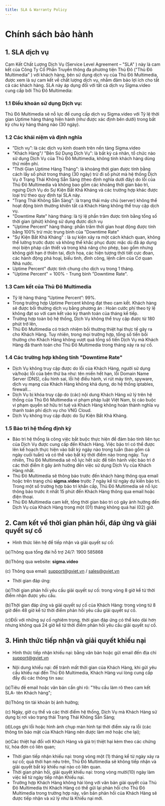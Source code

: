 ```yaml
---
title: SLA & Warranty Policy
---
```

# Chính sách bảo hành

## 1. SLA dịch vụ

Cam Kết Chất Lượng Dịch Vụ (Service Level Agreement – "SLA" ) này là cam kết của Công Ty Cổ Phần Truyền thông đa phương tiện Thủ Đô ("Thủ Đô Multimedia" ) với khách hàng, bên sử dụng dịch vụ của Thủ Đô Multimedia, được xem là sự cam kết về chất lượng dịch vụ, nhằm đảm bảo lợi ích cho tất cả các khách hàng. SLA này áp dụng đối với tất cả dịch vụ Sigma.video cung cấp bởi Thủ Đô Multimedia:

### 1.1	Điều khoản sử dụng Dịch vụ:
Thủ Đô Multimedia sẽ nỗ lực để cung cấp dịch vụ Sigma.video với Tỷ lệ thời gian Uptime hàng tháng hiện hành (như được xác định bên dưới) trong bất kỳ chu kỳ hàng tháng nào (30 ngày).

### 1.2	Các khái niệm và định nghĩa 
-	”Dịch vụ”: là các dịch vụ kinh doanh trên nền tảng Sigma.video
-	"Khách Hàng"/ "Bên Sử Dụng Dịch Vụ": là bất kỳ cá nhân, tổ chức nào sử dụng Dịch Vụ của Thủ Đô Multimedia, không tính khách hàng dùng thử miễn phí.
-	"Thời Gian Uptime Hàng Tháng": là khoảng thời gian được tính bằng cách lấy số phút trong tháng (30 ngày) trừ đi số phút mà hệ thống Dịch Vụ ở Trạng Thái Không Sẵn Sàng (theo định nghĩa dưới đây) do lỗi của Thủ Đô Multimedia và không bao gồm các khoảng thời gian bảo trì, ngưng Dịch Vụ do Sự Kiện Bất Khả Kháng và các trường hợp khác được loại trừ theo quy định tại SLA này.
-	"Trạng Thái Không Sẵn Sàng": là trạng thái máy chủ (server) không thể hoạt động bình thường khiến tất cả Khách Hàng không thể truy cập dịch vụ.
-	"Downtime Rate" hàng tháng: là tỷ lệ phần trăm được tính bằng tổng số thời gian (phút) không sử dụng đươc dịch vụ
-	"Uptime Percent" hàng tháng: phần trăm thời gian hoạt động được tính bằng 100% trừ mức trung bình của "Downtime Rate" 
-	"Sự Kiện Bất Khả Kháng" : là sự kiện xảy ra một cách khách quan, không thể lường trước được và không thể khắc phục được mặc dù đã áp dụng mọi biện pháp cần thiết và trong khả năng cho phép, bao gồm nhưng không giới hạn ở thiên tai, địch họa, các hiện tượng thời tiết cực đoan, các hành động phá hoại, biểu tình, đình công, lệnh cấm của Cơ quan Nhà nước.
-	Uptime Percent" được tính chung cho dịch vụ trong 1 tháng.
-	"Uptime Percent" = 100% - Trung bình "Downtime Rate".

### 1.3	Cam kết của Thủ Đô Multimedia
-	Tỷ lệ hàng tháng “Uptime Percent”: 99%.
-	Trong trường hợp Uptime Percent không đạt theo cam kết. Khách hàng sẽ được bồi thường dịch vụ bằng phương án : Hoàn cước phí theo tỷ lệ không đạt so với cam kết vào kỳ thanh toán của tháng kế tiếp.
-	Trường hợp toàn bộ hệ thống, Dịch Vụ không thể truy cập được từ 180 phút trở lên, 
-	Thủ Đô Multimedia có trách nhiệm bồi thường thiệt hại thực tế gây ra cho Khách Hàng. Tuy nhiên, trong mọi trường hợp, tổng số tiền bồi thường cho Khách Hàng không vượt quá tổng số tiền Dịch Vụ mà Khách Hàng đã thanh toán cho Thủ Đô Multimedia trong tháng xảy ra sự cố.

### 1.4 Các trường hợp không tính "Downtime Rate" 
-	Dịch Vụ không truy cập được do lỗi của Khách Hàng, người sử dụng và/hoặc lỗi của bên thứ ba như: tên miền hết hạn, lỗi Domain Name Server (DNS), cấu hình sai, lỗi hệ điều hành, vi rút máy tính, spyware, dịch vụ mạng của Khách Hàng không khả dụng, do hệ thống iptables, firewall...
-	Dịch Vụ bị khóa truy cập do (các) nội dung Khách Hàng xử lý trên hệ thống của Thủ Đô Multimedia vi phạm pháp luật Việt Nam, bị cáo buộc vi phạm quyền sở hữu trí tuệ và Khách Hàng không hoàn thành nghĩa vụ thanh toán phí dịch vụ cho VNG Cloud.
-	Dịch Vụ không truy cập được do Sự Kiện Bất Khả Kháng.

### 1.5	Bảo trì hệ thống định kỳ
-	Bảo trì hệ thống là công việc bắt buộc thực hiện để đảm bảo tính liên tục của Dịch Vụ được cung cấp đến Khách Hàng. Việc bảo trì có thể được lên kế hoạch thực hiện vào bất kỳ ngày nào trong tuần (bao gồm cả ngày cuối tuần) và có thể vào bất kỳ thời điểm nào trong ngày. Tuy nhiên, Thủ Đô Multimedia sẽ nỗ lực hết sức để tiến hành việc bảo trì ở các thời điểm ít gây ảnh hưởng đến việc sử dụng Dịch Vụ của Khách Hàng nhất.
-	Thủ Đô Multimedia sẽ thông báo trước đến khách hàng thông qua email hoặc trên trang chủ **sigma.video** trước 7 ngày kể từ ngày dự kiến bảo trì. Trong một số trường hợp bảo trì khẩn cấp, Thủ Đô Multimedia sẽ nỗ lực thông báo trước ít nhất 15 phút đến Khách Hàng thông qua email hoặc điện thoại.
-	Thủ Đô Multimedia cam kết, tổng thời gian bảo trì có gây ảnh hưởng đến Dịch Vụ của Khách Hàng trong một (01) tháng không quá hai (02) giờ.


## 2. Cam kết về thời gian phản hồi, đáp ứng và giải quyết sự cố

-	Hình thức liên hệ để tiếp nhận và giải quyết sự cố:

(a)Thông qua tổng đài hỗ trợ 24/7: 1900 585868

(b)Thông qua website: **sigma.video**

(c) Thông qua email: support@gviet.vn / sales@gviet.vn

-	Thời gian đáp ứng:

(a)Thời gian phản hồi yêu cầu giải quyết sự cố: trong vòng 8 giờ kể từ thời điểm nhận được yêu cầu.

(b)Thời gian đáp ứng và giải quyết sự cố của Khách Hàng: trong vòng từ 8 giờ đến 48 giờ kể từ thời điểm phản hồi yêu cầu giải quyết sự cố.

(c)Đối với những sự cố nghiêm trọng, thời gian đáp ứng có thể kéo dài hơn nhưng không quá  24 giờ  kể từ thời điểm phản hồi yêu cầu giải quyết sự cố.


## 3. Hình thức tiếp nhận và giải quyết khiếu nại
-	Hình thức tiếp nhận khiếu nại: bằng văn bản hoặc gửi email đến địa chỉ support@gviet.vn

-	Nội dung khiếu nại: để tránh mất thời gian của Khách Hàng, khi gửi yêu cầu khiếu nại đến Thủ Đô Multimedia, Khách Hàng vui lòng cung cấp đầy đủ các thông tin sau:

(a)Tiêu đề email hoặc văn bản cần ghi rõ: "Yêu cầu làm rõ theo cam kết SLA- tên Khách hàng";

(b)Thông tin tài khoản bị ảnh hưởng;

(c) Ngày, giờ cụ thể và các thời điểm hệ thống, Dịch Vụ mà Khách Hàng sử dụng bị rơi vào trạng thái Trạng Thái Không Sẵn Sàng;

(d)Logs ghi lỗi hoặc hình ảnh chụp màn hình tại thời điểm xảy ra lỗi (các thông tin bảo mật của Khách Hàng nên được làm mờ hoặc che lại);

(e)Các thiệt hại đối với Khách Hàng và giá trị thiệt hại kèm theo các chứng từ, hóa đơn có liên quan;

-	Thời gian tiếp nhận khiếu nại: trong vòng một (1) tháng kể từ ngày xảy ra sự cố; quá thời hạn nêu trên, Thủ Đô Multimedia sẽ không tiếp nhận và giải quyết bất kỳ khiếu nại nào có liên quan.
-	Thời gian phản hồi, giải quyết khiếu nại: trong vòng mười(10) ngày làm việc kể từ ngày tiếp nhận Khiếu nại.
-	Trường hợp Khách Hàng không hài lòng với văn bản giải quyết của Thủ Đô Multimedia thì Khách Hàng có thể gửi lại phản hồi cho Thủ Đô Multimedia trong trường hợp này, văn bản phản hồi của Khách Hàng sẽ được tiếp nhận và xử lý như là Khiếu nại mới.

